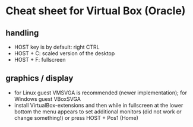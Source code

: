 # Cheat sheet for Virtual Box (Oracle)

## handling

* HOST key is by default: right CTRL
* HOST + C: scaled version of the desktop
* HOST + F: fullscreen

## graphics / display

* for Linux guest VMSVGA is recommended (newer implementation); for Windows guest VBoxSVGA
* install VirtualBox-extensions and then while in fullscreen at the lower bottom the menu appears to set additional monitors (did not work or change something!) or press HOST + Pos1 (Home)
